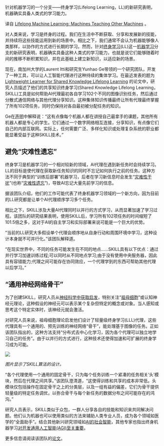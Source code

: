 <!--
# 智能机器终身学习: 机器教机器
https://cdn.thenewstack.io/media/2023/09/e78954c9-pexels-pixabay-159775.jpg
 -->

针对机器学习的一个分支——终身学习(Lifelong Learning，LL)的新研究表明，机器确实具备人类式的学习能力。

译自 [Lifelong Machine Learning: Machines Teaching Other Machines](https://thenewstack.io/lifelong-machine-learning-machines-teaching-other-machines/) 。

对人类来说，学习是终身的过程。我们在生活中不断获取、分享和发展新的技能，并持续将这些技能运用到新的场景中。相比之下，我们通常不会认为机器能够像人类那样，以协作的方式进行长期的学习。然而，针对[终身学习](https://www.cs.uic.edu/~liub/lifelong-machine-learning.html)(LL)这一[机器学习](https://thenewstack.io/how-machine-learning-works-an-overview/)分支的新研究表明，机器确实具备这种人类式的学习能力，也就是说它们能够随着时间的推移不断积累知识，并在此基础上建立新知识，以适应新的场景。

现在，南加州大学的Laurent Itti和研究生Yunhao Ge带领的一个研究团队，开发了一种工具，可以让人工智能代理进行这种持续的集体学习。在最近发表的题为 [Lightweight Learner for Shared Knowledge Lifelong Learning](https://openreview.net/pdf?id=Jjl2c8kWUc) 的论文中，研究人员描述了他们的共享知识终身学习(Shared Knowledge Lifelong Learning， SKILL)工具是如何帮助AI代理最初各自学习102个不同的图像识别任务，然后通过分散式通信网络与其他代理分享知识。这种集体知识传播最终让所有代理最终掌握了所有102项任务，同时仍保持对各自最初被分配任务的知识。

Ge在[声明](https://www.eurekalert.org/news-releases/996134)中解释说：“这有点像每个机器人都在讲授自己最拿手的课题，其他所有机器人都是专心的学生。它们通过一个数字网络相互连接，分享知识，有点像它们自己的内部互联网。实际上，任何需要广泛、多样化知识或处理复杂系统的职业都能显著受益于这种SKILL技术。”

## 避免“灾难性遗忘”

终身学习是机器学习的一个相对较新的领域，AI代理在遇到新任务时会持续学习。LL的目标是使代理在获取新任务知识的同时不忘记如何执行之前的任务。这种方法不同于典型的“训练后部署”机器学习，后者在学习新信息时会发生“[灾难性干扰](https://codelabsacademy.com/blog/catastrophic-forgetting-in-machine-learning)”(也称“[灾难性遗忘](https://en.wikipedia.org/wiki/Catastrophic_interference)”)，导致AI忘记大量先前学习的信息。

据该团队介绍，他们的工作可能代表了终身机器学习领域的一个新方向，因为目前的LL研究都是让单个AI代理顺序学习多个任务。

相比之下，SKILL涉及大量AI代理同时以并行的方式学习，从而显著加速了学习过程。该团队的研究结果表明，使用SKILL后，学习所有102项任务的时间缩短了101.5倍之多，这对于AI的自主学习和实际部署来说可能是一个巨大的优势。

“当前的LL研究大多假设单个代理会顺序地从自身行动和周围环境中学习，这种设计本身就不可并行化。”该团队解释道。

“在现实世界中，不同的任务可能发生在不同的地点......SKILL具有以下优点：通过并行学习加速训练过程;可以同时从不同地点学习;由于没有使用中央服务器，因此具有容错能力;代理之间可能存在协同效应，一个代理学到的东西可帮助其他代理以后学习。”

## “通用神经网络骨干”

为了创建SKILL，研究人员从[神经科学中获取启发](https://thenewstack.io/stronger-artificial-intelligence-needs-neuroscience-inspiration/)，特别关注“[祖母细胞](https://www.bionity.com/en/encyclopedia/Grandmother_cell.html)”或认知神经元理论，这种假设的神经元可以表示某个复杂但特定的概念或对象。当人感知或思考这个特定实体时，该神经元就会激活。

对研究人员来说，祖母细胞理论启发他们设计了轻量级终身学习(LLL)代理，这些代理具有一个通用的、预先训练的神经网络“骨干”，能处理基于图像的任务。正如该团队指出的，这种方法支持“分布式去中心化学习，因为各个代理可以独立地学习自己的任务”。由于以并行的方式进行，这种技术还使得加速和可扩展的终身学习成为可能。

![](https://cdn.thenewstack.io/media/2023/09/21f55783-lifelong-learning-skill.jpg)

*图片显示了SKILL算法的设计。*

“各个代理使用一个通用的固定骨干，只为每个任务训练一个紧凑的任务相关‘头’模块，然后在代理之间共享。”该团队澄清道，“这使得训练和共享的成本非常低。头模块仅包括操作在固定骨干之上的分类层，以及一组有益的偏差，它们为骨干提供轻量级的特定任务调优，以弥合骨干与每个新任务的数据分布之间可能存在的鸿沟。”

研究人员表示，SKILL类似于众包，一群人分享各自的技能和知识来共同解决问题。他们认为机器也可以使用类似的方法来辅助人类专业人员，成为各个领域如医学的“全面助手”。结合其他新兴研究领域如[AI的社会智能](https://thenewstack.io/social-intelligence-is-the-next-big-step-for-ai/)，其他专家也指出终身机器学习[对开发通用人工智能(AGI)至关重要](https://www.cs.uic.edu/~liub/lifelong-machine-learning.html)。

更多信息请阅读该团队的[论文](https://openreview.net/pdf?id=Jjl2c8kWUc)。
